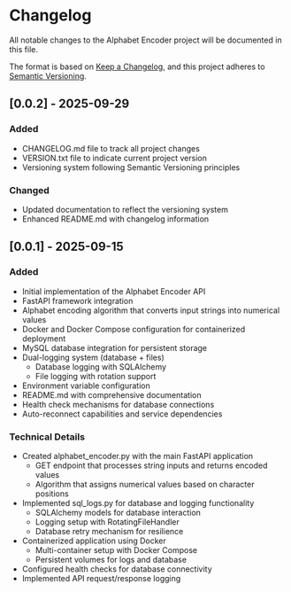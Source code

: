# Changelog

All notable changes to the Alphabet Encoder project will be documented in this file.

The format is based on [Keep a Changelog](https://keepachangelog.com/en/1.0.0/),
and this project adheres to [Semantic Versioning](https://semver.org/spec/v2.0.0.html).

## [0.0.2] - 2025-09-29

### Added
- CHANGELOG.md file to track all project changes
- VERSION.txt file to indicate current project version
- Versioning system following Semantic Versioning principles

### Changed
- Updated documentation to reflect the versioning system
- Enhanced README.md with changelog information

## [0.0.1] - 2025-09-15

### Added
- Initial implementation of the Alphabet Encoder API
- FastAPI framework integration
- Alphabet encoding algorithm that converts input strings into numerical values
- Docker and Docker Compose configuration for containerized deployment
- MySQL database integration for persistent storage
- Dual-logging system (database + files)
  - Database logging with SQLAlchemy
  - File logging with rotation support
- Environment variable configuration
- README.md with comprehensive documentation
- Health check mechanisms for database connections
- Auto-reconnect capabilities and service dependencies

### Technical Details
- Created alphabet_encoder.py with the main FastAPI application
  - GET endpoint that processes string inputs and returns encoded values
  - Algorithm that assigns numerical values based on character positions
- Implemented sql_logs.py for database and logging functionality
  - SQLAlchemy models for database interaction
  - Logging setup with RotatingFileHandler
  - Database retry mechanism for resilience
- Containerized application using Docker
  - Multi-container setup with Docker Compose
  - Persistent volumes for logs and database
- Configured health checks for database connectivity
- Implemented API request/response logging